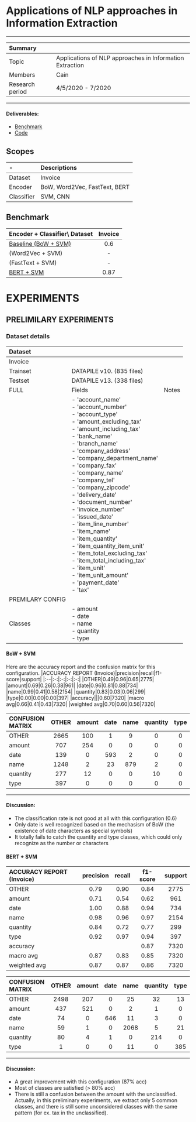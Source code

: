 # Applications of NLP approaches in Information Extraction
--------------------
|Summary ||
|:-|:-|
|Topic| Applications of NLP approaches in Information Extraction|
|Members| Cain|
|Research period| 4/5/2020 - 7/2020|
--------------------
#### Deliverables:
- [Benchmark](#benchmark)
- [Code]()


## Scopes
|-|Descriptions|
|:--|:--|
|Dataset| Invoice|
|Encoder| BoW, Word2Vec, FastText, BERT|
|Classifier| SVM, CNN|

## <a name="benchmark"> Benchmark </a>
|Encoder + Classifier\ Dataset| Invoice |
|:--------|:--:|
|[Baseline (BoW + SVM)](#bowsvm)| 0.6 |
| (Word2Vec + SVM)| - |
| (FastText + SVM)| - |
| [BERT + SVM](#bertsvm)| 0.87 |


# EXPERIMENTS
## PRELIMILARY EXPERIMENTS 
### <a name="dataset"> Dataset details </a>
|Dataset| ||
|:-|:-|:-|
|Invoice| | |
|Trainset | DATAPILE v10. (835 files)|| 
|Testset  | DATAPILE v13. (338 files)||
|FULL| Fields| Notes|
|| - 'account_name' <br> - 'account_number' <br> - 'account_type' <br> - 'amount_excluding_tax' <br> - 'amount_including_tax' <br> - 'bank_name' <br> - 'branch_name'<br> - 'company_address' <br> - 'company_department_name' <br> - 'company_fax' <br> - 'company_name' <br> - 'company_tel' <br> - 'company_zipcode' <br> - 'delivery_date' <br> - 'document_number' <br> - 'invoice_number' <br> - 'issued_date' <br> - 'item_line_number' <br> - 'item_name' <br> - 'item_quantity' <br> - 'item_quantity_item_unit' <br> - 'item_total_excluding_tax' <br> - 'item_total_including_tax' <br> - 'item_unit' <br> - 'item_unit_amount' <br> - 'payment_date' <br> - 'tax'||
|PREMILARY CONFIG|||
|Classes|- amount <br> - date <br> - name <br> - quantity <br> - type ||

#### <a name="bowsvm"> BoW + SVM </a>
Here are the accuracy report and the confusion matrix for this configuration.
|ACCURACY REPORT (Invoice)|precision|recall|f1-score|support|
|:--|:-:|:-:|:-:|:-:|
|OTHER|0.49|0.96|0.65|2775|
|amount|0.69|0.26|0.38|961|
|date|0.96|0.81|0.88|734|
|name|0.99|0.41|0.58|2154|
|quantity|0.83|0.03|0.06|299|
|type|0.00|0.00|0.00|397|
|accuracy|||0.60|7320|
|macro avg|0.66|0.41|0.43|7320|
|weighted avg|0.70|0.60|0.56|7320|

|CONFUSION MATRIX|OTHER|amount|date|name|quantity|type|
|:-|:-:|:-:|:-:|:-:|:-:|:-:|
|OTHER|2665|100|1|9|0|0|
|amount|707|254|0|0|0|0|
|date|139|0|593|2|0|0|
|name|1248|2|23|879|2|0|
|quantity|277|12|0|0|10|0|
|type|397|0|0|0|0|0|

-------
#### Discussion:
- The classification rate is not good at all with this configuration (0.6)
- Only date is well recognized based on the mechasism of BoW (the existence of date characters as special symbols)
- It totally fails to catch the quantity and type classes, which could only recognize as the number or characters

#### <a name="bertsvm"> BERT + SVM </a>
|ACCURACY REPORT (Invoice)|precision|recall|f1-score|support|
|:--|:-:|:-:|:-:|:-:|
|OTHER|0.79|0.90|0.84|2775|
|amount|0.71|0.54|0.62|961|
|date|1.00|0.88|0.94|734|
|name|0.98|0.96|0.97|2154|
|quantity|0.84|0.72|0.77|299|
|type|0.92|0.97|0.94|397|
|accuracy|||0.87|7320|
|macro avg|0.87|0.83|0.85|7320|
|weighted avg|0.87|0.87|0.86|7320|

|CONFUSION MATRIX|OTHER|amount|date|name|quantity|type|
|:-|:-:|:-:|:-:|:-:|:-:|:-:|
|OTHER |2498|  207|    0|   25|   32|   13|
|amount|437 |  521|    0|    2|    1|    0|
|date  |74  |    0|  646|   11|    3|    0|
|name  |59  |    1|    0| 2068|    5|   21|
|quantity|80  |    4|    1|    0|  214|    0|
|type|1   |  0  |    0|   11|    0|  385|

------
#### Discussion:
- A great improvement with this configuration (87% acc)
- Most of classes are satisfied (> 80% acc)
- There is still a confusion between the amount with the unclassified. Actually, in this preliminary experiments, we extract only 5 common classes, and there is still some unconsidered classes with the same pattern (for ex. tax in the unclassified).
